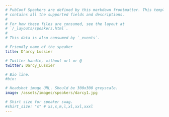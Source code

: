 ```yaml
---
# PubConf Speakers are defined by this markdown frontmatter. This template
# contains all the supported fields and descriptions.
#
# For how these files are consumed, see the layout at
# `/_layouts/speakers.html`.
#
# This data is also consumed by `_events`.

# Friendly name of the speaker
title: D'arcy Lussier

# Twitter handle, without url or @
twitter: Darcy_Lussier

# Bio line.
#bio: 

# Headshot image URL. Should be 300x300 greyscale.
image: /assets/images/speakers/darcy1.jpg

# Shirt size for speaker swag.
#shirt_size: "s" # xs,s,m,l,xl,xxl,xxxl
---
```

